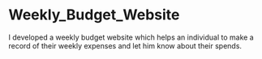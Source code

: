 # Weekly_Budget_Website
I developed a weekly budget website which helps an individual to make a record of their weekly expenses and let him know about their spends.
